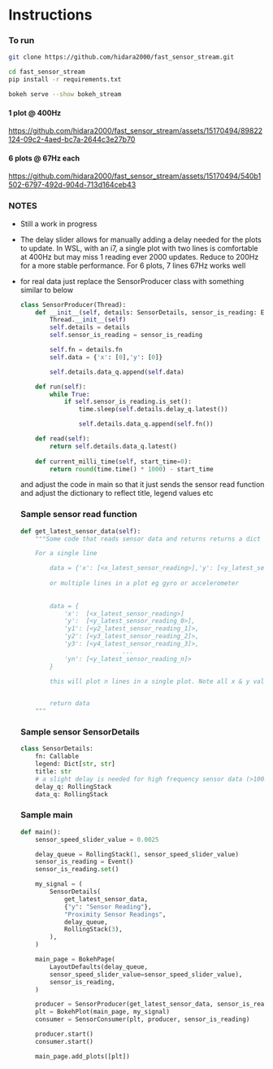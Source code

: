 # Instructions
### To run 
```sh
git clone https://github.com/hidara2000/fast_sensor_stream.git

cd fast_sensor_stream
pip install -r requirements.txt

bokeh serve --show bokeh_stream
```

#### 1 plot @ 400Hz
https://github.com/hidara2000/fast_sensor_stream/assets/15170494/89822124-09c2-4aed-bc7a-2644c3e27b70

    
#### 6 plots @ 67Hz each
https://github.com/hidara2000/fast_sensor_stream/assets/15170494/540b1502-6797-492d-904d-713d164ceb43


### NOTES
- Still a work in progress
- The delay slider allows for manually adding a delay needed for the plots to update. In WSL, with an i7, a single plot with two lines is comfortable at 400Hz but may miss 1 reading ever 2000 updates. Reduce to 200Hz for a more stable performance. For 6 plots, 7 lines 67Hz works well
- for real data just replace the SensorProducer class with something similar to below
    ``` python
    class SensorProducer(Thread):
        def __init__(self, details: SensorDetails, sensor_is_reading: Event) -> None:
            Thread.__init__(self)
            self.details = details
            self.sensor_is_reading = sensor_is_reading

            self.fn = details.fn
            self.data = {'x': [0],'y': [0]}

            self.details.data_q.append(self.data)

        def run(self):
            while True:
                if self.sensor_is_reading.is_set():
                    time.sleep(self.details.delay_q.latest())

                    self.details.data_q.append(self.fn())

        def read(self):
            return self.details.data_q.latest()
        
        def current_milli_time(self, start_time=0):
            return round(time.time() * 1000) - start_time
    ```
    and adjust the code in main so that it just sends the sensor read function and adjust the dictionary to reflect title, legend values etc

    ### Sample sensor read function
    ```python
    def get_latest_sensor_data(self):
        """Some code that reads sensor data and returns returns a dict formatted as follows

        For a single line

            data = {'x': [<x_latest_sensor_reading>],'y': [<y_latest_sensor_reading>]}
            
            or multiple lines in a plot eg gyro or accelerometer
            
            
            data = {
                'x':  [<x_latest_sensor_reading>]
                'y':  [<y_latest_sensor_reading_0>],
                'y1': [<y2_latest_sensor_reading_1]>,
                'y2': [<y3_latest_sensor_reading_2]>,
                'y3': [<y4_latest_sensor_reading_3]>,
                                ...
                'yn': [<y_latest_sensor_reading_n]>
            }
            
            this will plot n lines in a single plot. Note all x & y values are in a list eg {'x': [0.123],'y': [12.45]}


            return data
        """
    ```

    ### Sample sensor SensorDetails
    ```python
    class SensorDetails:
        fn: Callable
        legend: Dict[str, str]
        title: str
        # a slight delay is needed for high frequency sensor data (>100Hz)
        delay_q: RollingStack
        data_q: RollingStack
    
    ```

    ### Sample main
    ``` python
    def main():
        sensor_speed_slider_value = 0.0025

        delay_queue = RollingStack(1, sensor_speed_slider_value)
        sensor_is_reading = Event()
        sensor_is_reading.set()

        my_signal = (
            SensorDetails(
                get_latest_sensor_data,
                {"y": "Sensor Reading"},
                "Proximity Sensor Readings",
                delay_queue,
                RollingStack(3),
            ),
        )

        main_page = BokehPage(
            LayoutDefaults(delay_queue, 
            sensor_speed_slider_value=sensor_speed_slider_value),
            sensor_is_reading,
        )

        producer = SensorProducer(get_latest_sensor_data, sensor_is_reading)
        plt = BokehPlot(main_page, my_signal)
        consumer = SensorConsumer(plt, producer, sensor_is_reading)

        producer.start()
        consumer.start()

        main_page.add_plots([plt])
    
    ```
